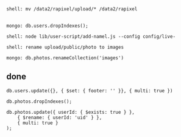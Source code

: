 ##

	shell: mv /data2/rapixel/upload/* /data2/rapixel

##

	mongo: db.users.dropIndexes();

	shell: node lib/user-script/add-namel.js --config config/live-

	shell: rename upload/public/photo to images

	mongo: db.photos.renameCollection('images')


## done

	db.users.update({}, { $set: { footer: '' }}, { multi: true })

	db.photos.dropIndexes();

	db.photos.update({ userId: { $exists: true } },
		{ $rename: { userId: 'uid' } },
		{ multi: true }
	);
